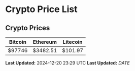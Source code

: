 # Crypto Price List

## Crypto Prices
| Bitcoin | Ethereum | Litecoin |
| ------- | -------- | -------- |
| $97746 | $3482.51 | $101.97 |
**Last Updated:** 2024-12-20 23:29 UTC
**Last Updated:** $DATE$
